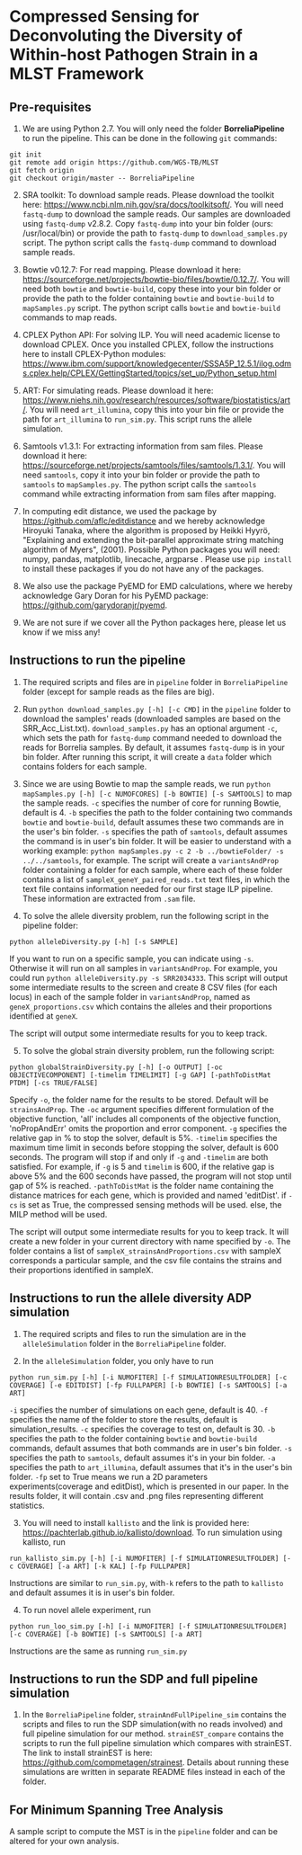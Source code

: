 # Compressed Sensing for Deconvoluting the Diversity of Within-host Pathogen Strain in a MLST Framework
## Pre-requisites
1) We are using Python 2.7. You will only need the folder **BorreliaPipeline** to run the pipeline. This can be done in the following `git` commands:
```
git init
git remote add origin https://github.com/WGS-TB/MLST
git fetch origin
git checkout origin/master -- BorreliaPipeline
```

2) SRA toolkit: To download sample reads. Please download the toolkit here: https://www.ncbi.nlm.nih.gov/sra/docs/toolkitsoft/. You will need `fastq-dump` to download the sample reads. Our samples are downloaded using `fastq-dump` v2.8.2. Copy `fastq-dump` into your bin folder (ours: /usr/local/bin) or provide the path to `fastq-dump` to `download_samples.py` script. The python script calls the `fastq-dump` command to download sample reads. 

3) Bowtie v0.12.7: For read mapping. Please download it here: https://sourceforge.net/projects/bowtie-bio/files/bowtie/0.12.7/. You will need both `bowtie` and `bowtie-build`, copy these into your bin folder or provide the path to the folder containing `bowtie` and `bowtie-build` to `mapSamples.py` script. The python script calls `bowtie` and `bowtie-build` commands to map reads.

4) CPLEX Python API: For solving ILP. You will need academic license to download CPLEX. Once you installed CPLEX, follow the instructions here to install CPLEX-Python modules: https://www.ibm.com/support/knowledgecenter/SSSA5P_12.5.1/ilog.odms.cplex.help/CPLEX/GettingStarted/topics/set_up/Python_setup.html 

5) ART: For simulating reads. Please download it here: https://www.niehs.nih.gov/research/resources/software/biostatistics/art/. You will need `art_illumina`, copy this into your bin file or provide the path for `art_illumina` to `run_sim.py`. This script runs the allele simulation.

6) Samtools v1.3.1: For extracting information from sam files. Please download it here: https://sourceforge.net/projects/samtools/files/samtools/1.3.1/. You will need `samtools`, copy it into your bin folder or provide the path to `samtools` to `mapSamples.py`. The python script calls the `samtools` command while extracting information from sam files after mapping. 

7) In computing edit distance, we used the package by https://github.com/aflc/editdistance and we hereby acknowledge Hiroyuki Tanaka, where the algorithm is proposed by Heikki Hyyrö, "Explaining and extending the bit-parallel approximate string matching algorithm of Myers", (2001). Possible Python packages you will need: numpy, pandas, matplotlib, linecache, argparse . Please use `pip install` to install these packages if you do not have any of the packages.

8) We also use the package PyEMD for EMD calculations, where we hereby acknowledge Gary Doran for his PyEMD package: https://github.com/garydoranjr/pyemd.

9) We are not sure if we cover all the Python packages here, please let us know if we miss any!

## Instructions to run the pipeline
1) The required scripts and files are in `pipeline` folder in `BorreliaPipeline` folder (except for sample reads as the files are big). 

2) Run `python download_samples.py [-h] [-c CMD]` in the `pipeline` folder to download the samples' reads (downloaded samples are based on the SRR_Acc_List.txt). `download_samples.py` has an optional argument `-c`, which sets the path for `fastq-dump` command needed to download the reads for Borrelia samples. By default, it assumes `fastq-dump` is in your bin folder. After running this script, it will create a `data` folder which contains folders for each sample.

3) Since we are using Bowtie to map the sample reads, we run `python mapSamples.py [-h] [-c NUMOFCORES] [-b BOWTIE] [-s SAMTOOLS]` to map the sample reads. `-c` specifies the number of core for running Bowtie, default is 4. `-b` specifies the path to the folder containing two commands `bowtie` and `bowtie-build`, default assumes these two commands are in the user's bin folder. `-s` specifies the path of `samtools`, default assumes the command is in user's bin folder. It will be easier to understand with a working example: `python mapSamples.py -c 2 -b ../bowtieFolder/ -s ../../samtools`, for example. The script will create a `variantsAndProp` folder containing a folder for each sample, where each of these folder contains a list of `sampleX_geneY_paired_reads.txt` text files, in which the text file contains information needed for our first stage ILP pipeline. These information are extracted from `.sam` file.

4) To solve the allele diversity problem, run the following script in the pipeline folder:
```
python alleleDiversity.py [-h] [-s SAMPLE]
```
If you want to run on a specific sample, you can indicate using `-s`. Otherwise it will run on all samples in `variantsAndProp`. For example, you could run `python alleleDiversity.py -s SRR2034333`. This script will output some intermediate results to the screen and create 8 CSV files (for each locus) in each of the sample folder in `variantsAndProp`, named as `geneX_proportions.csv` which contains the alleles and their proportions identified at `geneX`.

The script will output some intermediate results for you to keep track.

5) To solve the global strain diversity problem, run the following script:
```
python globalStrainDiversity.py [-h] [-o OUTPUT] [-oc OBJECTIVECOMPONENT] [-timelim TIMELIMIT] [-g GAP] [-pathToDistMat PTDM] [-cs TRUE/FALSE]
```
Specify `-o`, the folder name for the results to be stored. Default will be `strainsAndProp`. The `-oc` argument specifies different formulation of the objective function, 'all' includes all components of the objective function, 'noPropAndErr' omits the proportion and error component. `-g` specifies the relative gap in % to stop the solver, default is 5%. `-timelim` specifies the maximum time limit in seconds before stopping the solver, default is 600 seconds. The program will stop if and only if `-g` and `-timelim` are both satisfied. For example, if `-g` is 5 and `timelim` is 600, if the relative gap is above 5% and the 600 seconds have passed, the program will not stop until gap of 5% is reached. `-pathToDistMat` is the folder name containing the distance matrices for each gene, which is provided and named 'editDist'. if `-cs` is set as True, the compressed sensing methods will be used. else, the MILP method will be used.

The script will output some intermediate results for you to keep track. It will create a new folder in your current directory with name specified by `-o`. The folder contains a list of `sampleX_strainsAndProportions.csv` with sampleX corresponds a particular sample, and the csv file contains the strains and their proportions identified in sampleX.

## Instructions to run the allele diversity ADP simulation
1) The required scripts and files to run the simulation are in the `alleleSimulation` folder in the `BorreliaPipeline` folder.

2) In the `alleleSimulation` folder, you only have to run 
```
python run_sim.py [-h] [-i NUMOFITER] [-f SIMULATIONRESULTFOLDER] [-c COVERAGE] [-e EDITDIST] [-fp FULLPAPER] [-b BOWTIE] [-s SAMTOOLS] [-a ART]
``` 
`-i` specifies the number of simulations on each gene, default is 40. `-f` specifies the name of the folder to store the results, default is simulation_results. `-c` specifies the coverage to test on, default is 30. `-b` specifies the path to the folder containing `bowtie` and `bowtie-build` commands, default assumes that both commands are in user's bin folder. `-s` specifies the path to `samtools`, default assumes it's in your bin folder. `-a` specifies the path to `art_illumina`, default assumes that it's in the user's bin folder. `-fp` set to True means we run a 2D parameters experiments(coverage and editDist), which is presented in our paper. In the results folder, it will contain .csv and .png files representing different statistics. 

3) You will need to install `kallisto` and the link is provided here: https://pachterlab.github.io/kallisto/download. To run simulation using kallisto, run
```
run_kallisto_sim.py [-h] [-i NUMOFITER] [-f SIMULATIONRESULTFOLDER] [-c COVERAGE] [-a ART] [-k KAL] [-fp FULLPAPER]                                                     
```

Instructions are similar to `run_sim.py`, with`-k` refers to the path to `kallisto` and default assumes it is in user's bin folder.

4) To run novel allele experiment, run
```
python run_loo_sim.py [-h] [-i NUMOFITER] [-f SIMULATIONRESULTFOLDER] [-c COVERAGE] [-b BOWTIE] [-s SAMTOOLS] [-a ART]
```

Instructions are the same as running `run_sim.py`

## Instructions to run the SDP and full pipeline simulation
1) In the `BorreliaPipeline` folder, `strainAndFullPipeline_sim` contains the scripts and files to run the SDP simulation(with no reads involved) and full pipeline simulation for our method. `strainEST_compare` contains the scripts to run the full pipeline simulation which compares with strainEST. The link to install strainEST is here: https://github.com/compmetagen/strainest. Details about running these simulations are written in separate README files instead in each of the folder.

## For Minimum Spanning Tree Analysis
A sample script to compute the MST is in the `pipeline` folder and can be altered for your own analysis.
